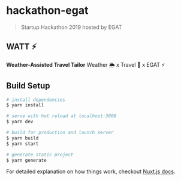 # hackathon-egat

> Startup Hackathon 2019 hosted by EGAT

## WATT ⚡️

**Weather-Assisted Travel Tailor**
Weather 🌦 x Travel 🧳 x EGAT ⚡️

## Build Setup

```bash
# install dependencies
$ yarn install

# serve with hot reload at localhost:3000
$ yarn dev

# build for production and launch server
$ yarn build
$ yarn start

# generate static project
$ yarn generate
```

For detailed explanation on how things work, checkout [Nuxt.js docs](https://nuxtjs.org).
